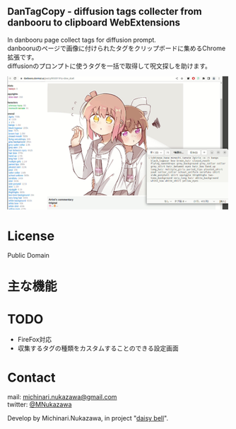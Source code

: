 DanTagCopy - diffusion tags collecter from danbooru to clipboard WebExtensions
----
In danbooru page collect tags for diffusion prompt.  
danbooruのページで画像に付けられたタグをクリップボードに集めるChrome拡張です。  
diffusionのプロンプトに使うタグを一括で取得して呪文探しを助けます。  

<img src="docs/20221014_example.png" width="500">  

# License
Public Domain

# 主な機能

# TODO
- FireFox対応  
- 収集するタグの種類をカスタムすることのできる設定画面  

# Contact
mail: [michinari.nukazawa@gmail.com][mailto]  
twitter: [@MNukazawa][twitter]  

Develop by Michinari.Nukazawa, in project "[daisy bell][pixiv_booth_project_daisy_bell]".  

[pixiv_booth_project_daisy_bell]: https://daisy-bell.booth.pm/
[mailto]: mailto:michinari.nukazawa@gmail.com
[twitter]: https://twitter.com/MNukazawa
